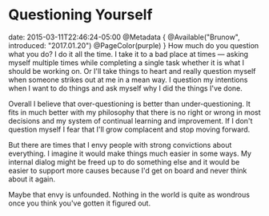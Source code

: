 # Questioning Yourself
date: 2015-03-11T22:46:24-05:00
@Metadata {
  @Available("Brunow", introduced: "2017.01.20")
  @PageColor(purple)
}
How much do you question what you do? I do it all the time. I take it to a bad place at times &mdash; asking myself multiple times while completing a single task whether it is what I should be working on. Or I'll take things to heart and really question myself when someone strikes out at me in a mean way. I question my intentions when I want to do things and ask myself why I did the things I've done.

Overall I believe that over-questioning is better than under-questioning. It fits in much better with my philosophy that there is no right or wrong in most decisions and my system of continual learning and improvement. If I don't question myself I fear that I'll grow complacent and stop moving forward.

But there are times that I envy people with strong convictions about everything. I imagine it would make things much easier in some ways. My internal dialog might be freed up to do something else and it would be easier to support more causes because I'd get on board and never think about it again.

Maybe that envy is unfounded. Nothing in the world is quite as wondrous once you think you've gotten it figured out.
